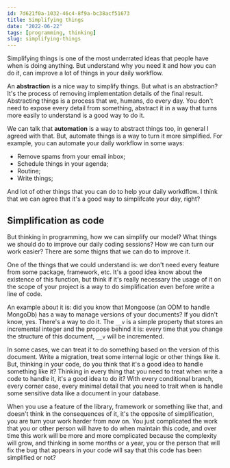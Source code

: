 ```yaml
---
id: 7d621f0a-1032-46c4-8f9a-bc38acf51673
title: Simplifying things
date: "2022-06-22"
tags: [programming, thinking]
slug: simplifying-things
---
```


Simplifying things is one of the most underrated ideas that people have when is
doing anything. But understand why you need it and how you can do it, can improve
a lot of things in your daily workflow.

An **abstraction** is a nice way to simplify things. But what is an abstraction?
It's the process of removing implementation details of the final result. Abstracting
things is a process that we, humans, do every day. You don't need to expose every
detail from something, abstract it in a way that turns more easily to understand is
a good way to do it.

We can talk that **automation** is a way to abstract things too, in general I agreed with
that. But, automate things is a way to turn it more simplified. For example, you
can automate your daily workflow in some ways:

- Remove spams from your email inbox;
- Schedule things in your agenda;
- Routine;
- Write things;

And lot of other things that you can do to help your daily workdflow. I think that we
can agree that it's a good way to simplifcate your day, right?

## Simplification as code

But thinking in programming, how we can simplify our model? What things we should do to
improve our daily coding sessions? How we can turn our work easier? There are some thigns
that we can do to improve it.

One of the things that we could understand is: we don't need every feature from some package,
framework, etc. It's a good idea know about the existence of this function, but think if it's
really necessary the usage of it on the scope of your project is a way to do simplification even
before write a line of code.

An example about it is: did you know that Mongoose (an ODM to handle MongoDb) has a way to manage
versions of your documents? If you didn't know, yes. There's a way to do it. The `__v` is a simple
property that stores an incremental integer and the propose behind it is: every time that you change the
structure of this document, `__v` will be incremented.

In some cases, we can treat it to do something based on the version of this document. Write a migration,
treat some internal logic or other things like it. But, thinking in your code, do you think that it's a
good idea to handle something like it? Thinking in every thing that you need to treat when write a code
to handle it, it's a good idea to do it? With every conditional branch, every corner case, every minimal
detail that you need to trait when is handle some sensitive data like a document in your database.

When you use a feature of the library, framework or something like that, and doesn't think in the consequences
of it, it's the opposite of simplification, you are turn your work harder from now on. You just complicated the
work that you or other person will have to do when maintain this code, and over time this work will be more and
more complicated because the complexity will grow, and thinking in some months or a year, you or the person that
will fix the bug that appears in your code will say that this code has been simplified or not?
